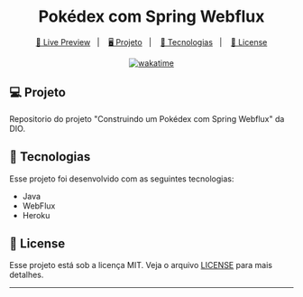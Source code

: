 <h1 align="center">
  Pokédex com Spring Webflux
</h1>

<p align="center">
  <a href="https://brunoh-pokedex.herokuapp.com/">🔗 Live Preview</a>&nbsp;&nbsp;&nbsp;|&nbsp;&nbsp;&nbsp;
  <a href="#-projeto">🖥️ Projeto</a>&nbsp;&nbsp;&nbsp;|&nbsp;&nbsp;&nbsp;
  <a href="#-tecnologias">🚀 Tecnologias</a>&nbsp;&nbsp;&nbsp;|&nbsp;&nbsp;&nbsp;
  <a href="#-license">📝 License</a>
</p>

<p align="center">
<a href="https://wakatime.com/badge/user/68660678-6b86-4b78-98df-f5f41a37e1bc/project/819b78ae-cad8-43c6-b2b2-75a33715f154"><img src="https://wakatime.com/badge/user/68660678-6b86-4b78-98df-f5f41a37e1bc/project/819b78ae-cad8-43c6-b2b2-75a33715f154.svg" alt="wakatime"></a>
</p>

## 💻 Projeto

Repositorio do projeto "Construindo um Pokédex com Spring Webflux" da DIO.

## 🚀 Tecnologias

Esse projeto foi desenvolvido com as seguintes tecnologias:

- Java
- WebFlux
- Heroku

## 📝 License

Esse projeto está sob a licença MIT. Veja o arquivo [LICENSE](LICENSE) para mais detalhes.

---
